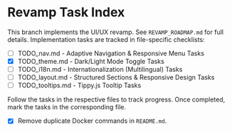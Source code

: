 # Revamp Task Index

This branch implements the UI/UX revamp. See `REVAMP_ROADMAP.md` for full details. Implementation tasks are tracked in file-specific checklists:

- [ ] TODO_nav.md - Adaptive Navigation & Responsive Menu Tasks
- [x] TODO_theme.md - Dark/Light Mode Toggle Tasks
- [ ] TODO_i18n.md - Internationalization (Multilingual) Tasks
- [ ] TODO_layout.md - Structured Sections & Responsive Design Tasks
- [ ] TODO_tooltips.md - Tippy.js Tooltip Tasks

Follow the tasks in the respective files to track progress. Once completed, mark the tasks in the corresponding file.
- [x] Remove duplicate Docker commands in `README.md`.
